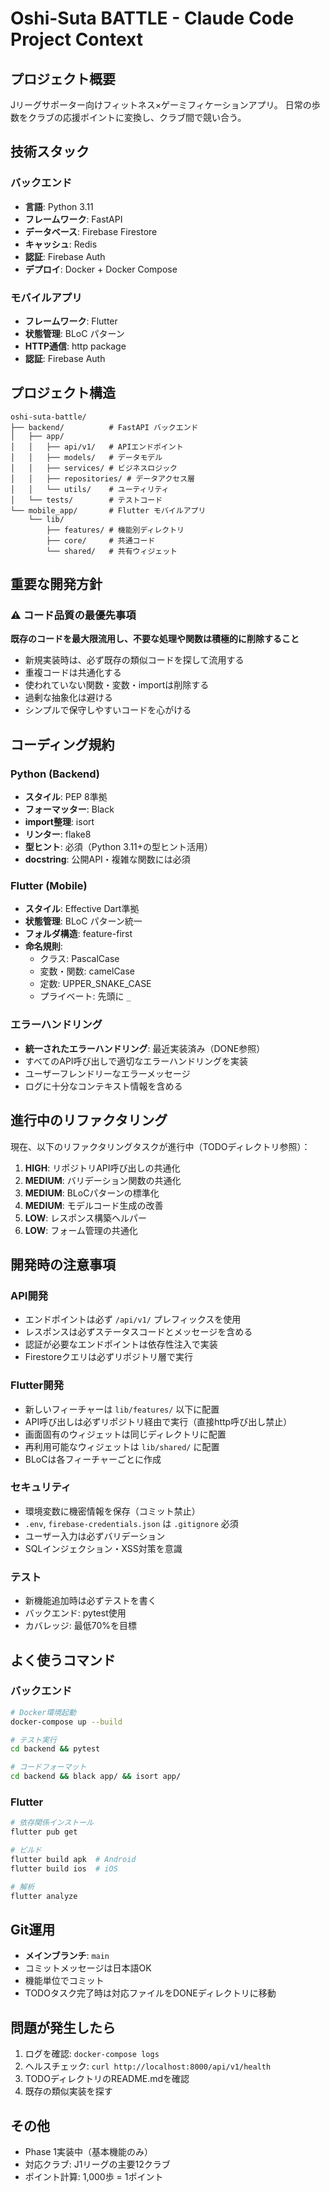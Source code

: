 # Oshi-Suta BATTLE - Claude Code Project Context

## プロジェクト概要

Jリーグサポーター向けフィットネス×ゲーミフィケーションアプリ。
日常の歩数をクラブの応援ポイントに変換し、クラブ間で競い合う。

## 技術スタック

### バックエンド
- **言語**: Python 3.11
- **フレームワーク**: FastAPI
- **データベース**: Firebase Firestore
- **キャッシュ**: Redis
- **認証**: Firebase Auth
- **デプロイ**: Docker + Docker Compose

### モバイルアプリ
- **フレームワーク**: Flutter
- **状態管理**: BLoC パターン
- **HTTP通信**: http package
- **認証**: Firebase Auth

## プロジェクト構造

```
oshi-suta-battle/
├── backend/          # FastAPI バックエンド
│   ├── app/
│   │   ├── api/v1/   # APIエンドポイント
│   │   ├── models/   # データモデル
│   │   ├── services/ # ビジネスロジック
│   │   ├── repositories/ # データアクセス層
│   │   └── utils/    # ユーティリティ
│   └── tests/        # テストコード
└── mobile_app/       # Flutter モバイルアプリ
    └── lib/
        ├── features/ # 機能別ディレクトリ
        ├── core/     # 共通コード
        └── shared/   # 共有ウィジェット
```

## 重要な開発方針

### ⚠️ コード品質の最優先事項

**既存のコードを最大限流用し、不要な処理や関数は積極的に削除すること**

- 新規実装時は、必ず既存の類似コードを探して流用する
- 重複コードは共通化する
- 使われていない関数・変数・importは削除する
- 過剰な抽象化は避ける
- シンプルで保守しやすいコードを心がける

## コーディング規約

### Python (Backend)

- **スタイル**: PEP 8準拠
- **フォーマッター**: Black
- **import整理**: isort
- **リンター**: flake8
- **型ヒント**: 必須（Python 3.11+の型ヒント活用）
- **docstring**: 公開API・複雑な関数には必須

### Flutter (Mobile)

- **スタイル**: Effective Dart準拠
- **状態管理**: BLoC パターン統一
- **フォルダ構造**: feature-first
- **命名規則**:
  - クラス: PascalCase
  - 変数・関数: camelCase
  - 定数: UPPER_SNAKE_CASE
  - プライベート: 先頭に `_`

### エラーハンドリング

- **統一されたエラーハンドリング**: 最近実装済み（DONE参照）
- すべてのAPI呼び出しで適切なエラーハンドリングを実装
- ユーザーフレンドリーなエラーメッセージ
- ログに十分なコンテキスト情報を含める

## 進行中のリファクタリング

現在、以下のリファクタリングタスクが進行中（TODOディレクトリ参照）：

1. **HIGH**: リポジトリAPI呼び出しの共通化
2. **MEDIUM**: バリデーション関数の共通化
3. **MEDIUM**: BLoCパターンの標準化
4. **MEDIUM**: モデルコード生成の改善
5. **LOW**: レスポンス構築ヘルパー
6. **LOW**: フォーム管理の共通化

## 開発時の注意事項

### API開発

- エンドポイントは必ず `/api/v1/` プレフィックスを使用
- レスポンスは必ずステータスコードとメッセージを含める
- 認証が必要なエンドポイントは依存性注入で実装
- Firestoreクエリは必ずリポジトリ層で実行

### Flutter開発

- 新しいフィーチャーは `lib/features/` 以下に配置
- API呼び出しは必ずリポジトリ経由で実行（直接http呼び出し禁止）
- 画面固有のウィジェットは同じディレクトリに配置
- 再利用可能なウィジェットは `lib/shared/` に配置
- BLoCは各フィーチャーごとに作成

### セキュリティ

- 環境変数に機密情報を保存（コミット禁止）
- `.env`, `firebase-credentials.json` は `.gitignore` 必須
- ユーザー入力は必ずバリデーション
- SQLインジェクション・XSS対策を意識

### テスト

- 新機能追加時は必ずテストを書く
- バックエンド: pytest使用
- カバレッジ: 最低70%を目標

## よく使うコマンド

### バックエンド

```bash
# Docker環境起動
docker-compose up --build

# テスト実行
cd backend && pytest

# コードフォーマット
cd backend && black app/ && isort app/
```

### Flutter

```bash
# 依存関係インストール
flutter pub get

# ビルド
flutter build apk  # Android
flutter build ios  # iOS

# 解析
flutter analyze
```

## Git運用

- **メインブランチ**: `main`
- コミットメッセージは日本語OK
- 機能単位でコミット
- TODOタスク完了時は対応ファイルをDONEディレクトリに移動

## 問題が発生したら

1. ログを確認: `docker-compose logs`
2. ヘルスチェック: `curl http://localhost:8000/api/v1/health`
3. TODOディレクトリのREADME.mdを確認
4. 既存の類似実装を探す

## その他

- Phase 1実装中（基本機能のみ）
- 対応クラブ: J1リーグの主要12クラブ
- ポイント計算: 1,000歩 = 1ポイント
